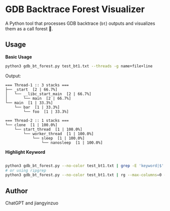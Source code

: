 # GDB Backtrace Forest Visualizer

A Python tool that processes GDB backtrace (`bt`) outputs and visualizes them as a call forest 🌲.

## Usage

**Basic Usage**

```bash
python3 gdb_bt_forest.py test_bt1.txt --threads -g name+file+line
```

Output:
```
=== Thread-1 :: 3 stacks ===
├── _start  [2 | 66.7%]
│   └── __libc_start_main  [2 | 66.7%]
│       └── main  [2 | 66.7%]
└── main  [1 | 33.3%]
    └── bar  [1 | 33.3%]
        └── foo  [1 | 33.3%]

=== Thread-2 :: 1 stacks ===
└── clone  [1 | 100.0%]
    └── start_thread  [1 | 100.0%]
        └── worker_thread  [1 | 100.0%]
            └── sleep  [1 | 100.0%]
                └── nanosleep  [1 | 100.0%]
```

**Highlight Keyword**

```bash

python3 gdb_bt_forest.py --no-color test_bt1.txt | grep -E 'keyword|$'
# or using ripgrep
python3 gdb_bt_forest.py --no-color test_bt1.txt | rg --max-columns=0 --passthru 'keyword'
```

## Author

ChatGPT and jiangyinzuo
